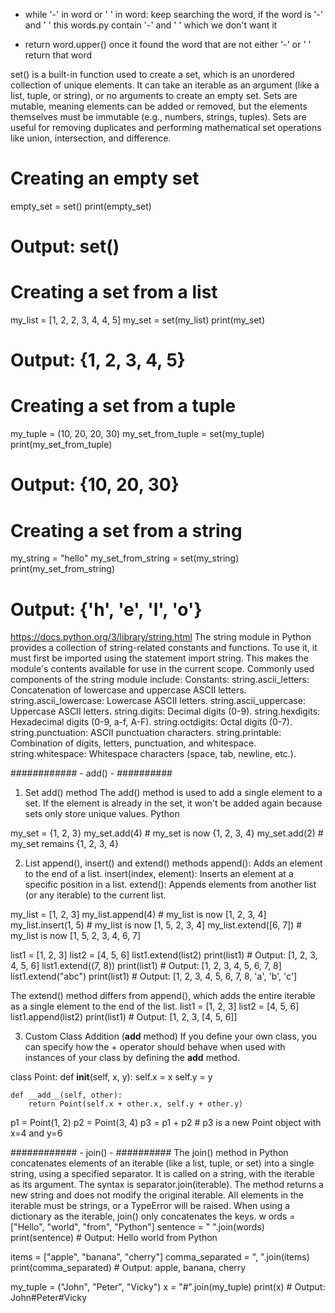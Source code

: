 - while '-' in word or ' ' in word:
  keep searching the word, if the word is '-' and ' '
  this words.py contain '-' and ' ' which we don't want it

- return word.upper()
  once it found the word that are not either '-' or ' '
  return that word

set() is a built-in function used to create a set, which is an unordered collection of unique elements. It can take an iterable as an argument (like a list, tuple, or string), or no arguments to create an empty set. Sets are mutable, meaning elements can be added or removed, but the elements themselves must be immutable (e.g., numbers, strings, tuples). Sets are useful for removing duplicates and performing mathematical set operations like union, intersection, and difference.

# Creating an empty set

empty_set = set()
print(empty_set)

# Output: set()

# Creating a set from a list

my_list = [1, 2, 2, 3, 4, 4, 5]
my_set = set(my_list)
print(my_set)

# Output: {1, 2, 3, 4, 5}

# Creating a set from a tuple

my_tuple = (10, 20, 20, 30)
my_set_from_tuple = set(my_tuple)
print(my_set_from_tuple)

# Output: {10, 20, 30}

# Creating a set from a string

my_string = "hello"
my_set_from_string = set(my_string)
print(my_set_from_string)

# Output: {'h', 'e', 'l', 'o'}

https://docs.python.org/3/library/string.html
The string module in Python provides a collection of string-related constants and functions. To use it, it must first be imported using the statement import string. This makes the module's contents available for use in the current scope.
Commonly used components of the string module include:
Constants:
string.ascii_letters: Concatenation of lowercase and uppercase ASCII letters.
string.ascii_lowercase: Lowercase ASCII letters.
string.ascii_uppercase: Uppercase ASCII letters.
string.digits: Decimal digits (0-9).
string.hexdigits: Hexadecimal digits (0-9, a-f, A-F).
string.octdigits: Octal digits (0-7).
string.punctuation: ASCII punctuation characters.
string.printable: Combination of digits, letters, punctuation, and whitespace.
string.whitespace: Whitespace characters (space, tab, newline, etc.).

############ - add() - ##########

1. Set add() method
   The add() method is used to add a single element to a set. If the element is already in the set, it won't be added again because sets only store unique values.
   Python

my_set = {1, 2, 3}
my_set.add(4) # my_set is now {1, 2, 3, 4}
my_set.add(2) # my_set remains {1, 2, 3, 4}

2. List append(), insert() and extend() methods
   append(): Adds an element to the end of a list.
   insert(index, element): Inserts an element at a specific position in a list.
   extend(): Appends elements from another list (or any iterable) to the current list.

my_list = [1, 2, 3]
my_list.append(4) # my_list is now [1, 2, 3, 4]
my_list.insert(1, 5) # my_list is now [1, 5, 2, 3, 4]
my_list.extend([6, 7]) # my_list is now [1, 5, 2, 3, 4, 6, 7]

list1 = [1, 2, 3]
list2 = [4, 5, 6]
list1.extend(list2)
print(list1) # Output: [1, 2, 3, 4, 5, 6]
list1.extend((7, 8))
print(list1) # Output: [1, 2, 3, 4, 5, 6, 7, 8]
list1.extend("abc")
print(list1) # Output: [1, 2, 3, 4, 5, 6, 7, 8, 'a', 'b', 'c']

The extend() method differs from append(), which adds the entire iterable as a single element to the end of the list.
list1 = [1, 2, 3]
list2 = [4, 5, 6]
list1.append(list2)
print(list1) # Output: [1, 2, 3, [4, 5, 6]]

3. Custom Class Addition (**add** method)
   If you define your own class, you can specify how the + operator should behave when used with instances of your class by defining the **add** method.

class Point:
def **init**(self, x, y):
self.x = x
self.y = y

    def __add__(self, other):
        return Point(self.x + other.x, self.y + other.y)

p1 = Point(1, 2)
p2 = Point(3, 4)
p3 = p1 + p2 # p3 is a new Point object with x=4 and y=6

############ - join() - ##########
The join() method in Python concatenates elements of an iterable (like a list, tuple, or set) into a single string, using a specified separator. It is called on a string, with the iterable as its argument. The syntax is separator.join(iterable). The method returns a new string and does not modify the original iterable. All elements in the iterable must be strings, or a TypeError will be raised. When using a dictionary as the iterable, join() only concatenates the keys.
w
ords = ["Hello", "world", "from", "Python"]
sentence = " ".join(words)
print(sentence) # Output: Hello world from Python

items = ["apple", "banana", "cherry"]
comma_separated = ", ".join(items)
print(comma_separated) # Output: apple, banana, cherry

my_tuple = ("John", "Peter", "Vicky")
x = "#".join(my_tuple)
print(x) # Output: John#Peter#Vicky
